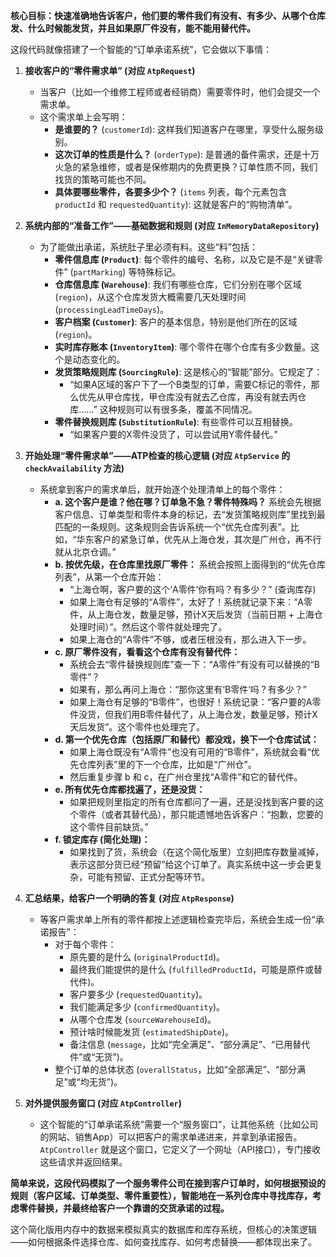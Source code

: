 
**核心目标：快速准确地告诉客户，他们要的零件我们有没有、有多少、从哪个仓库发、什么时候能发货，并且如果原厂件没有，能不能用替代件。**

这段代码就像搭建了一个智能的“订单承诺系统”，它会做以下事情：

1.  **接收客户的“零件需求单” (对应 `AtpRequest`)**
    *   当客户（比如一个维修工程师或者经销商）需要零件时，他们会提交一个需求单。
    *   这个需求单上会写明：
        *   **是谁要的？** (`customerId`): 这样我们知道客户在哪里，享受什么服务级别。
        *   **这次订单的性质是什么？** (`orderType`): 是普通的备件需求，还是十万火急的紧急维修，或者是保修期内的免费更换？订单性质不同，我们找货的策略可能也不同。
        *   **具体要哪些零件，各要多少个？** (`items` 列表，每个元素包含 `productId` 和 `requestedQuantity`): 这就是客户的“购物清单”。

2.  **系统内部的“准备工作”——基础数据和规则 (对应 `InMemoryDataRepository`)**
    *   为了能做出承诺，系统肚子里必须有料。这些“料”包括：
        *   **零件信息库 (`Product`)**: 每个零件的编号、名称，以及它是不是“关键零件” (`partMarking`) 等特殊标记。
        *   **仓库信息库 (`Warehouse`)**: 我们有哪些仓库，它们分别在哪个区域 (`region`)，从这个仓库发货大概需要几天处理时间 (`processingLeadTimeDays`)。
        *   **客户档案 (`Customer`)**: 客户的基本信息，特别是他们所在的区域 (`region`)。
        *   **实时库存账本 (`InventoryItem`)**: 哪个零件在哪个仓库有多少数量。这个是动态变化的。
        *   **发货策略规则库 (`SourcingRule`)**: 这是核心的“智能”部分。它规定了：
            *   “如果A区域的客户下了一个B类型的订单，需要C标记的零件，那么优先从甲仓库找，甲仓库没有就去乙仓库，再没有就去丙仓库……” 这种规则可以有很多条，覆盖不同情况。
        *   **零件替换规则库 (`SubstitutionRule`)**: 有些零件可以互相替换。
            *   “如果客户要的X零件没货了，可以尝试用Y零件替代。”

3.  **开始处理“零件需求单”——ATP检查的核心逻辑 (对应 `AtpService` 的 `checkAvailability` 方法)**
    *   系统拿到客户的需求单后，就开始逐个处理清单上的每个零件：
        *   **a. 这个客户是谁？他在哪？订单急不急？零件特殊吗？**
            系统会先根据客户信息、订单类型和零件本身的标记，去“发货策略规则库”里找到最匹配的一条规则。这条规则会告诉系统一个“优先仓库列表”。比如，“华东客户的紧急订单，优先从上海仓发，其次是广州仓，再不行就从北京仓调。”
        *   **b. 按优先级，在仓库里找原厂零件：**
            系统会按照上面得到的“优先仓库列表”，从第一个仓库开始：
            *   “上海仓啊，客户要的这个‘A零件’你有吗？有多少？” (查询库存)
            *   如果上海仓有足够的“A零件”，太好了！系统就记录下来：“A零件，从上海仓发，数量足够，预计X天后发货（当前日期 + 上海仓处理时间）”。然后这个零件就处理完了。
            *   如果上海仓的“A零件”不够，或者压根没有，那么进入下一步。
        *   **c. 原厂零件没有，看看这个仓库有没有替代件：**
            *   系统会去“零件替换规则库”查一下：“A零件”有没有可以替换的“B零件”？
            *   如果有，那么再问上海仓：“那你这里有‘B零件’吗？有多少？”
            *   如果上海仓有足够的“B零件”，也很好！系统记录：“客户要的A零件没货，但我们用B零件替代了，从上海仓发，数量足够，预计X天后发货”。这个零件也处理完了。
        *   **d. 第一个优先仓库（包括原厂和替代）都没戏，换下一个仓库试试：**
            *   如果上海仓既没有“A零件”也没有可用的“B零件”，系统就会看“优先仓库列表”里的下一个仓库，比如是“广州仓”。
            *   然后重复步骤 b 和 c，在广州仓里找“A零件”和它的替代件。
        *   **e. 所有优先仓库都找遍了，还是没货：**
            *   如果把规则里指定的所有仓库都问了一遍，还是没找到客户要的这个零件（或者其替代品），那只能遗憾地告诉客户：“抱歉，您要的这个零件目前缺货。”
        *   **f. 锁定库存 (简化处理)：**
            *   如果找到了货，系统会（在这个简化版里）立刻把库存数量减掉，表示这部分货已经“预留”给这个订单了。真实系统中这一步会更复杂，可能有预留、正式分配等环节。

4.  **汇总结果，给客户一个明确的答复 (对应 `AtpResponse`)**
    *   等客户需求单上所有的零件都按上述逻辑检查完毕后，系统会生成一份“承诺报告”：
        *   对于每个零件：
            *   原先要的是什么 (`originalProductId`)。
            *   最终我们能提供的是什么 (`fulfilledProductId`，可能是原件或替代件)。
            *   客户要多少 (`requestedQuantity`)。
            *   我们能满足多少 (`confirmedQuantity`)。
            *   从哪个仓库发 (`sourceWarehouseId`)。
            *   预计啥时候能发货 (`estimatedShipDate`)。
            *   备注信息 (`message`，比如“完全满足”、“部分满足”、“已用替代件”或“无货”)。
        *   整个订单的总体状态 (`overallStatus`，比如“全部满足”、“部分满足”或“均无货”)。

5.  **对外提供服务窗口 (对应 `AtpController`)**
    *   这个智能的“订单承诺系统”需要一个“服务窗口”，让其他系统（比如公司的网站、销售App）可以把客户的需求单递进来，并拿到承诺报告。`AtpController` 就是这个窗口，它定义了一个网址（API接口），专门接收这些请求并返回结果。

**简单来说，这段代码模拟了一个服务零件公司在接到客户订单时，如何根据预设的规则（客户区域、订单类型、零件重要性），智能地在一系列仓库中寻找库存，考虑零件替换，并最终给客户一个靠谱的交货承诺的过程。**

这个简化版用内存中的数据来模拟真实的数据库和库存系统，但核心的决策逻辑——如何根据条件选择仓库、如何查找库存、如何考虑替换——都体现出来了。
